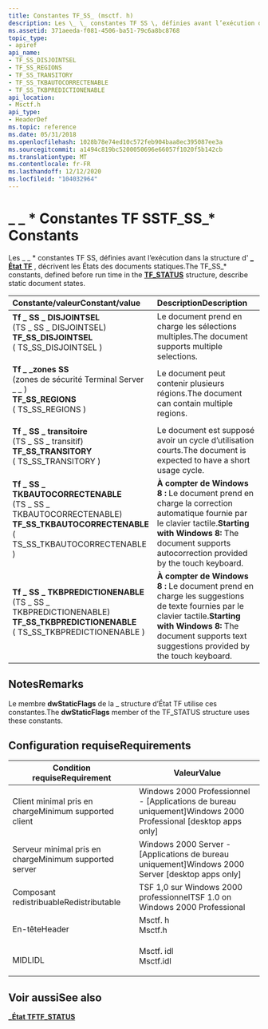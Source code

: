 ```yaml
---
title: Constantes TF_SS_ (msctf. h)
description: Les \_ \_ constantes TF SS \, définies avant l’exécution dans la \_ structure d’État TF, décrivent les États des documents statiques.
ms.assetid: 371aeeda-f081-4506-ba51-79c6a8bc8768
topic_type:
- apiref
api_name:
- TF_SS_DISJOINTSEL
- TF_SS_REGIONS
- TF_SS_TRANSITORY
- TF_SS_TKBAUTOCORRECTENABLE
- TF_SS_TKBPREDICTIONENABLE
api_location:
- Msctf.h
api_type:
- HeaderDef
ms.topic: reference
ms.date: 05/31/2018
ms.openlocfilehash: 1028b78e74ed10c572feb904baa8ec395087ee3a
ms.sourcegitcommit: a1494c819bc5200050696e66057f1020f5b142cb
ms.translationtype: MT
ms.contentlocale: fr-FR
ms.lasthandoff: 12/12/2020
ms.locfileid: "104032964"
---
```

# <a name="tf_ss_-constants"></a><span data-ttu-id="21680-103">\_ \_ \* Constantes TF SS</span><span class="sxs-lookup"><span data-stu-id="21680-103">TF\_SS\_\* Constants</span></span>

<span data-ttu-id="21680-104">Les \_ \_ \* constantes TF SS, définies avant l’exécution dans la structure d' [**\_ État TF**](/previous-versions/windows/desktop/legacy/ms629192(v=vs.85)) , décrivent les États des documents statiques.</span><span class="sxs-lookup"><span data-stu-id="21680-104">The TF\_SS\_\* constants, defined before run time in the [**TF\_STATUS**](/previous-versions/windows/desktop/legacy/ms629192(v=vs.85)) structure, describe static document states.</span></span>



| <span data-ttu-id="21680-105">Constante/valeur</span><span class="sxs-lookup"><span data-stu-id="21680-105">Constant/value</span></span>                                                                                                                                                                                                                                                                              | <span data-ttu-id="21680-106">Description</span><span class="sxs-lookup"><span data-stu-id="21680-106">Description</span></span>                                                                                                    |
|:--------------------------------------------------------------------------------------------------------------------------------------------------------------------------------------------------------------------------------------------------------------------------------------------|:---------------------------------------------------------------------------------------------------------------|
| <span id="TF_SS_DISJOINTSEL"></span><span id="tf_ss_disjointsel"></span><dl> <span data-ttu-id="21680-107"><dt>**Tf \_ SS \_ DISJOINTSEL**</dt> <dt>(TS \_ SS \_ DISJOINTSEL)</dt></span><span class="sxs-lookup"><span data-stu-id="21680-107"><dt>**TF\_SS\_DISJOINTSEL**</dt> <dt>( TS\_SS\_DISJOINTSEL )</dt></span></span> </dl>                                     | <span data-ttu-id="21680-108">Le document prend en charge les sélections multiples.</span><span class="sxs-lookup"><span data-stu-id="21680-108">The document supports multiple selections.</span></span><br/>                                                          |
| <span id="TF_SS_REGIONS"></span><span id="tf_ss_regions"></span><dl> <span data-ttu-id="21680-109"><dt>**Tf \_ \_zones SS**</dt> <dt>(zones de sécurité Terminal Server \_ \_ )</dt></span><span class="sxs-lookup"><span data-stu-id="21680-109"><dt>**TF\_SS\_REGIONS**</dt> <dt>( TS\_SS\_REGIONS )</dt></span></span> </dl>                                                     | <span data-ttu-id="21680-110">Le document peut contenir plusieurs régions.</span><span class="sxs-lookup"><span data-stu-id="21680-110">The document can contain multiple regions.</span></span><br/>                                                          |
| <span id="TF_SS_TRANSITORY"></span><span id="tf_ss_transitory"></span><dl> <span data-ttu-id="21680-111"><dt>**Tf \_ SS \_ transitoire**</dt> <dt>(TS \_ SS \_ transitif)</dt></span><span class="sxs-lookup"><span data-stu-id="21680-111"><dt>**TF\_SS\_TRANSITORY**</dt> <dt>( TS\_SS\_TRANSITORY )</dt></span></span> </dl>                                         | <span data-ttu-id="21680-112">Le document est supposé avoir un cycle d’utilisation courts.</span><span class="sxs-lookup"><span data-stu-id="21680-112">The document is expected to have a short usage cycle.</span></span><br/>                                               |
| <span id="TF_SS_TKBAUTOCORRECTENABLE"></span><span id="tf_ss_tkbautocorrectenable"></span><dl> <span data-ttu-id="21680-113"><dt>**Tf \_ SS \_ TKBAUTOCORRECTENABLE**</dt> <dt>(TS \_ SS \_ TKBAUTOCORRECTENABLE)</dt></span><span class="sxs-lookup"><span data-stu-id="21680-113"><dt>**TF\_SS\_TKBAUTOCORRECTENABLE**</dt> <dt>( TS\_SS\_TKBAUTOCORRECTENABLE )</dt></span></span> </dl> | <span data-ttu-id="21680-114">**À compter de Windows 8 :** Le document prend en charge la correction automatique fournie par le clavier tactile.</span><span class="sxs-lookup"><span data-stu-id="21680-114">**Starting with Windows 8:** The document supports autocorrection provided by the touch keyboard.</span></span><br/>   |
| <span id="TF_SS_TKBPREDICTIONENABLE"></span><span id="tf_ss_tkbpredictionenable"></span><dl> <span data-ttu-id="21680-115"><dt>**Tf \_ SS \_ TKBPREDICTIONENABLE**</dt> <dt>(TS \_ SS \_ TKBPREDICTIONENABLE)</dt></span><span class="sxs-lookup"><span data-stu-id="21680-115"><dt>**TF\_SS\_TKBPREDICTIONENABLE**</dt> <dt>( TS\_SS\_TKBPREDICTIONENABLE )</dt></span></span> </dl>     | <span data-ttu-id="21680-116">**À compter de Windows 8 :** Le document prend en charge les suggestions de texte fournies par le clavier tactile.</span><span class="sxs-lookup"><span data-stu-id="21680-116">**Starting with Windows 8:** The document supports text suggestions provided by the touch keyboard.</span></span><br/> |



## <a name="remarks"></a><span data-ttu-id="21680-117">Notes</span><span class="sxs-lookup"><span data-stu-id="21680-117">Remarks</span></span>

<span data-ttu-id="21680-118">Le membre **dwStaticFlags** de la \_ structure d’État TF utilise ces constantes.</span><span class="sxs-lookup"><span data-stu-id="21680-118">The **dwStaticFlags** member of the TF\_STATUS structure uses these constants.</span></span>

## <a name="requirements"></a><span data-ttu-id="21680-119">Configuration requise</span><span class="sxs-lookup"><span data-stu-id="21680-119">Requirements</span></span>



| <span data-ttu-id="21680-120">Condition requise</span><span class="sxs-lookup"><span data-stu-id="21680-120">Requirement</span></span> | <span data-ttu-id="21680-121">Valeur</span><span class="sxs-lookup"><span data-stu-id="21680-121">Value</span></span> |
|-------------------------------------|--------------------------------------------------------------------------------------|
| <span data-ttu-id="21680-122">Client minimal pris en charge</span><span class="sxs-lookup"><span data-stu-id="21680-122">Minimum supported client</span></span><br/> | <span data-ttu-id="21680-123">Windows 2000 Professionnel - \[Applications de bureau uniquement\]</span><span class="sxs-lookup"><span data-stu-id="21680-123">Windows 2000 Professional \[desktop apps only\]</span></span><br/>                           |
| <span data-ttu-id="21680-124">Serveur minimal pris en charge</span><span class="sxs-lookup"><span data-stu-id="21680-124">Minimum supported server</span></span><br/> | <span data-ttu-id="21680-125">Windows 2000 Server - \[Applications de bureau uniquement\]</span><span class="sxs-lookup"><span data-stu-id="21680-125">Windows 2000 Server \[desktop apps only\]</span></span><br/>                                 |
| <span data-ttu-id="21680-126">Composant redistribuable</span><span class="sxs-lookup"><span data-stu-id="21680-126">Redistributable</span></span><br/>          | <span data-ttu-id="21680-127">TSF 1,0 sur Windows 2000 professionnel</span><span class="sxs-lookup"><span data-stu-id="21680-127">TSF 1.0 on Windows 2000 Professional</span></span><br/>                                      |
| <span data-ttu-id="21680-128">En-tête</span><span class="sxs-lookup"><span data-stu-id="21680-128">Header</span></span><br/>                   | <dl> <span data-ttu-id="21680-129"><dt>Msctf. h</dt></span><span class="sxs-lookup"><span data-stu-id="21680-129"><dt>Msctf.h</dt></span></span> </dl>   |
| <span data-ttu-id="21680-130">MIDL</span><span class="sxs-lookup"><span data-stu-id="21680-130">IDL</span></span><br/>                      | <dl> <span data-ttu-id="21680-131"><dt>Msctf. idl</dt></span><span class="sxs-lookup"><span data-stu-id="21680-131"><dt>Msctf.idl</dt></span></span> </dl> |



## <a name="see-also"></a><span data-ttu-id="21680-132">Voir aussi</span><span class="sxs-lookup"><span data-stu-id="21680-132">See also</span></span>

<dl> <dt>

<span data-ttu-id="21680-133">[**\_État TF**](/previous-versions/windows/desktop/legacy/ms629192(v=vs.85))</span><span class="sxs-lookup"><span data-stu-id="21680-133">[**TF\_STATUS**](/previous-versions/windows/desktop/legacy/ms629192(v=vs.85))</span></span>
</dt> </dl>

 

